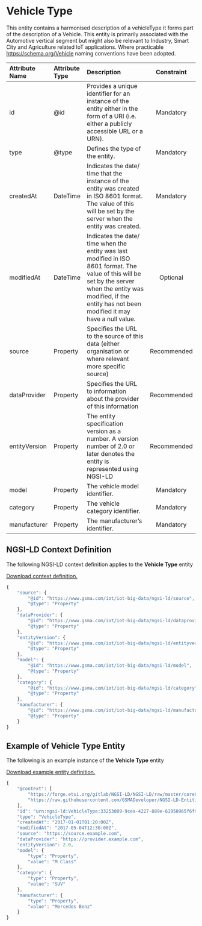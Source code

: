 # Vehicle Type
This entity contains a harmonised description of a vehicleType it forms part of the description of a Vehicle. This entity is primarily associated with the Automotive vertical segment but might also be relevant to Industry, Smart City and Agriculture related IoT applications. Where practicable https://schema.org/Vehicle naming conventions have been adopted.

| Attribute Name | Attribute Type | Description | Constraint |
|:--- |:--- |:--- |:---:|
| id | @id | Provides a unique identifier for an instance of the entity either in the form of a URI (i.e. either a publicly accessible URL or a URN). | Mandatory |
| type | @type | Defines the type of the entity. | Mandatory |
| createdAt | DateTime | Indicates the date/ time that the instance of the entity was created in ISO 8601 format. The value of this will be set by the server when the entity was created. | Mandatory |
| modifiedAt | DateTime | Indicates the date/ time when the entity was last modified in ISO 8601 format. The value of this will be set by the server when the entity was modified, if the entity has not been modified it may have a null value. | Optional |
| source | Property | Specifies the URL to the source of this data (either organisation or where relevant more specific source) | Recommended |
| dataProvider | Property | Specifies the URL to information about the provider of this information | Recommended |
| entityVersion | Property | The entity specification version as a number. A version number of 2.0 or later denotes the entity is represented using NGSI-LD | Recommended |
| model | Property | The vehicle model identifier. | Mandatory |
| category | Property | The vehicle category identifier. | Mandatory |
| manufacturer | Property | The manufacturer’s identifier. | Mandatory |

## NGSI-LD Context Definition
The following NGSI-LD context definition applies to the **Vehicle Type** entity

[Download context definition.](../examples/Vehicle-Type-context.jsonld)

```JavaScript
{
    "source": {
        "@id": "https://www.gsma.com/iot/iot-big-data/ngsi-ld/source",
        "@type": "Property"
    },
    "dataProvider": {
        "@id": "https://www.gsma.com/iot/iot-big-data/ngsi-ld/dataprovider",
        "@type": "Property"
    },
    "entityVersion": {
        "@id": "https://www.gsma.com/iot/iot-big-data/ngsi-ld/entityversion",
        "@type": "Property"
    },
    "model": {
        "@id": "https://www.gsma.com/iot/iot-big-data/ngsi-ld/model",
        "@type": "Property"
    },
    "category": {
        "@id": "https://www.gsma.com/iot/iot-big-data/ngsi-ld/category",
        "@type": "Property"
    },
    "manufacturer": {
        "@id": "https://www.gsma.com/iot/iot-big-data/ngsi-ld/manufacturer",
        "@type": "Property"
    }
}
```
## Example of Vehicle Type Entity
The following is an example instance of the **Vehicle Type** entity

[Download example entity definition.](../examples/Vehicle-Type.jsonld)

```JavaScript
{
    "@context": [
        "https://forge.etsi.org/gitlab/NGSI-LD/NGSI-LD/raw/master/coreContext/ngsi-ld-core-context.json",
        "https://raw.githubusercontent.com/GSMADeveloper/NGSI-LD-Entities/master/examples/Vehicle-Type-context.jsonld"
    ],
    "id": "urn:ngsi-ld:VehicleType:33253089-9cea-4227-889e-61950965f6f9",
    "type": "VehicleType",
    "createdAt": "2017-01-01T01:20:00Z",
    "modifiedAt": "2017-05-04T12:30:00Z",
    "source": "https://source.example.com",
    "dataProvider": "https://provider.example.com",
    "entityVersion": 2.0,
    "model": {
        "type": "Property",
        "value": "M Class"
    },
    "category": {
        "type": "Property",
        "value": "SUV"
    },
    "manufacturer": {
        "type": "Property",
        "value": "Mercedes Benz"
    }
}
```
